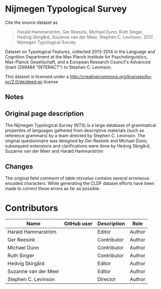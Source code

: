 # Nijmegen Typological Survey

Cite the source dataset as

> Harald Hammarström, Ger Reesink, Michael Dunn, Ruth Singer, Hedvig Skirgård, Suzanne van der Meer, Stephen C. Levinson. 2017. Nijmegen Typological Survey


Dataset on Typological Features, collected 2013-2014 in the Language and Cognition Department at the Max Planck Institute for Psycholinguistics, Max-Planck Gesellschaft, and a European Research Council's Advanced Grant (269484 "INTERACT") to Stephen C. Levinson.

This dataset is licensed under a http://creativecommons.org/licenses/by-nc/2.0/de/deed.en license

## Notes


##  Original page description

The Nijmegen Typological Survey (NTS) is a large database of grammatical properties of languages gathered from descriptive materials (such as reference grammars) by a team directed by Stephen C. Levinson. The original questionnaire was designed by Ger Reesink and Michael Dunn, subsequent extensions and clarifications were done by Hedvig Skirgård, Suzanne van der Meer and Harald Hammarström

##  Changes

The original field *comment* of table *ntsvalue* contains several erroneous encoded characters. While generating the CLDF dataset efforts have been made to correct these errors as far as possible.



# Contributors

Name | GitHub user | Description | Role
---  | ---         | ---         | ---
Harald Hammarström |  | Editor | Author
Ger Reesink |  | Contributor | Author
Michael Dunn |  | Contributor | Author
Ruth Singer |  | Contributor | Author
Hedvig Skirgård |  | Editor | Author
Suzanne van der Meer |  | Editor |  Author
Stephen C. Levinson |  | Director |  Author



